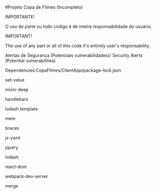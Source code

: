 #Projeto Copa de FIlmes (Incompleto)

IMPORTANTE!

O uso de parte ou todo código é de inteira responsabilidade do usuário.

IMPORTANT!

The use of any part or all of this code it's entirely user's responsability. 


Alertas de Segurança (Potenciais vulnerabilidades)/ Security Alerts (Potential vulnerabilities)

Dependencies:CopaFilmes/ClientApp/package-lock.json

set-value

mixin-deep

handlebars

lodash.template

mem

braces

js-yaml

jquery

lodash

react-dom

webpack-dev-server

merge

